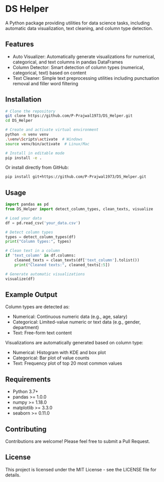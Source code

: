 # DS Helper

A Python package providing utilities for data science tasks, including automatic data visualization, text cleaning, and column type detection.

## Features

- Auto Visualizer: Automatically generate visualizations for numerical, categorical, and text columns in pandas DataFrames
- Column Detector: Smart detection of column types (numerical, categorical, text) based on content
- Text Cleaner: Simple text preprocessing utilities including punctuation removal and filler word filtering

## Installation

```bash
# Clone the repository
git clone https://github.com/P-Prajwal1973/DS_Helper.git
cd DS_Helper

# Create and activate virtual environment
python -m venv venv
.\venv\Scripts\activate  # Windows
source venv/bin/activate  # Linux/Mac

# Install in editable mode
pip install -e .
```

Or install directly from GitHub:

```bash
pip install git+https://github.com/P-Prajwal1973/DS_Helper.git
```

## Usage

```python
import pandas as pd
from DS_Helper import detect_column_types, clean_texts, visualize

# Load your data
df = pd.read_csv('your_data.csv')

# Detect column types
types = detect_column_types(df)
print("Column types:", types)

# Clean text in a column
if 'text_column' in df.columns:
    cleaned_texts = clean_texts(df['text_column'].tolist())
    print("Cleaned texts:", cleaned_texts[:5])

# Generate automatic visualizations
visualize(df)
```

## Example Output

Column types are detected as:
- Numerical: Continuous numeric data (e.g., age, salary)
- Categorical: Limited-value numeric or text data (e.g., gender, department)
- Text: Free-form text content

Visualizations are automatically generated based on column type:
- Numerical: Histogram with KDE and box plot
- Categorical: Bar plot of value counts
- Text: Frequency plot of top 20 most common values

## Requirements

- Python 3.7+
- pandas >= 1.0.0
- numpy >= 1.18.0
- matplotlib >= 3.3.0
- seaborn >= 0.11.0

## Contributing

Contributions are welcome! Please feel free to submit a Pull Request.

## License

This project is licensed under the MIT License - see the LICENSE file for details.